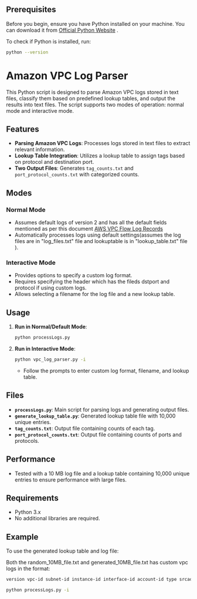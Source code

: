 ## Prerequisites

Before you begin, ensure you have Python installed on your machine. You can download it from [Official Python Website](https://www.python.org/downloads/) .

To check if Python is installed, run:

```bash
python --version
```


# Amazon VPC Log Parser

This Python script is designed to parse Amazon VPC logs stored in text files, classify them based on predefined lookup tables, and output the results into text files. The script supports two modes of operation: normal mode and interactive mode.

## Features

- **Parsing Amazon VPC Logs**: Processes logs stored in text files to extract relevant information.
- **Lookup Table Integration**: Utilizes a lookup table to assign tags based on protocol and destination port.
- **Two Output Files**: Generates `tag_counts.txt` and `port_protocol_counts.txt` with categorized counts.

## Modes

### Normal Mode

- Assumes default logs of version 2 and has all the default fields mentioned as per this document [AWS VPC Flow Log Records](https://docs.aws.amazon.com/vpc/latest/userguide/flow-log-records.html)
- Automatically processes logs using default settings(assumes the log files are in "log_files.txt" file and lookuptable is in "lookup_table.txt" file ).

### Interactive Mode

- Provides options to specify a custom log format.
- Requires specifying the header which has the fileds dstport and protocol if using custom logs.
- Allows selecting a filename for the log file and a new lookup table.

## Usage

1. **Run in Normal/Default Mode**:
    ```bash
    python processLogs.py 
    ```

2. **Run in Interactive Mode**:
    ```bash
    python vpc_log_parser.py -i
    ```
    - Follow the prompts to enter custom log format, filename, and lookup table.

## Files

- **`processLogs.py`**: Main script for parsing logs and generating output files.
- **`generate_lookup_table.py`**: Generated lookup table file with 10,000 unique entries.
- **`tag_counts.txt`**: Output file containing counts of each tag.
- **`port_protocol_counts.txt`**: Output file containing counts of ports and protocols.

## Performance

- Tested with a 10 MB log file and a lookup table containing 10,000 unique entries to ensure performance with large files.

## Requirements

- Python 3.x
- No additional libraries are required.

## Example

To use the generated lookup table and log file:

Both the random_10MB_file.txt and generated_10MB_file.txt has custom vpc logs in the format: 

```bash
version vpc-id subnet-id instance-id interface-id account-id type srcaddr dstaddr srcport dstport pkt-srcaddr pkt-dstaddr protocol bytes packets start end action tcp-flags log-status
```

```bash
python processLogs.py -i
